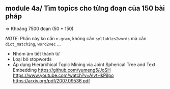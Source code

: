 ## module 4a/ Tìm topics cho từng đoạn của 150 bài pháp

=> Khoảng 7500 đoạn (50 * 150)

_NOTE_: Phần này ko cần `n-gram`, không cần `syllables2words` mà cần `dict_matching`, `word2vec` ...

* Nhóm âm tiết thành từ
* Loại bỏ stopwords
* Áp dụng Hierarchical Topic Mining via Joint Spherical Tree and Text Embedding
  https://github.com/yumeng5/JoSH
  https://www.youtube.com/watch?v=AIvtHkPiIpo
  https://arxiv.org/pdf/2007.09536.pdf
